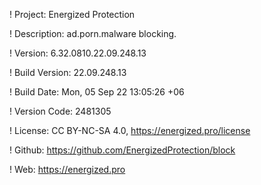 ! Project: Energized Protection

! Description: ad.porn.malware blocking.

! Version: 6.32.0810.22.09.248.13

! Build Version: 22.09.248.13

! Build Date: Mon, 05 Sep 22 13:05:26 +06

! Version Code: 2481305

! License: CC BY-NC-SA 4.0, https://energized.pro/license

! Github: https://github.com/EnergizedProtection/block

! Web: https://energized.pro

